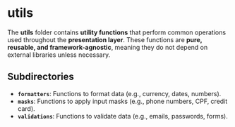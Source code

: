 # utils

The **utils** folder contains **utility functions** that perform common operations used throughout the **presentation layer**. These functions are **pure, reusable, and framework-agnostic**, meaning they do not depend on external libraries unless necessary.

## Subdirectories

- **`formatters`**: Functions to format data (e.g., currency, dates, numbers).
- **`masks`**: Functions to apply input masks (e.g., phone numbers, CPF, credit card).
- **`validations`**: Functions to validate data (e.g., emails, passwords, forms).
